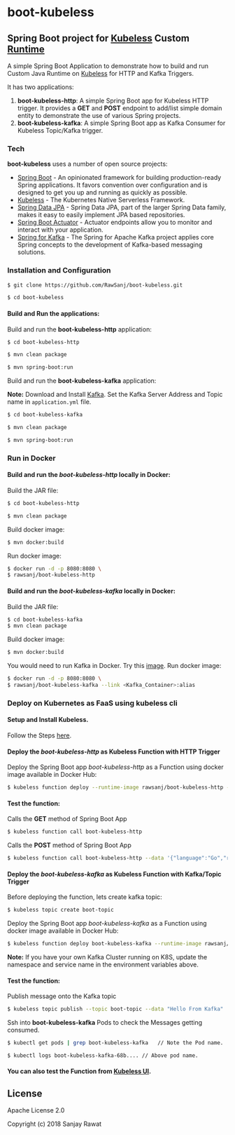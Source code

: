 # boot-kubeless
## Spring Boot project for [Kubeless] Custom [Runtime]

A simple Spring Boot Application to demonstrate how to build and run Custom Java Runtime on [Kubeless] for HTTP and Kafka Triggers. 

It has two applications:
1. **boot-kubeless-http**: A simple Spring Boot app for Kubeless HTTP trigger. It provides a **GET** and **POST** endpoint to add/list simple domain entity to demonstrate the use of various Spring projects. 
1. **boot-kubeless-kafka**: A simple Spring Boot app as Kafka Consumer for Kubeless Topic/Kafka trigger. 

### Tech

**boot-kubeless** uses a number of open source projects:

* [Spring Boot] - An opinionated framework for building production-ready Spring applications. It favors convention over configuration and is designed to get you up and running as quickly as possible.
* [Kubeless] - The Kubernetes Native Serverless Framework. 
* [Spring Data JPA] - Spring Data JPA, part of the larger Spring Data family, makes it easy to easily implement JPA based repositories.
* [Spring Boot Actuator] - Actuator endpoints allow you to monitor and interact with your application.
* [Spring for Kafka] - The Spring for Apache Kafka project applies core Spring concepts to the development of Kafka-based messaging solutions.

### Installation and Configuration

```sh
$ git clone https://github.com/RawSanj/boot-kubeless.git

$ cd boot-kubeless
```

#### Build and Run the applications:

Build and run the **boot-kubeless-http** application:
```sh
$ cd boot-kubeless-http

$ mvn clean package

$ mvn spring-boot:run
```

Build and run the **boot-kubeless-kafka** application:

**Note:** Download and Install [Kafka]. Set the Kafka Server Address and Topic name in `application.yml` file.  
```sh
$ cd boot-kubeless-kafka

$ mvn clean package

$ mvn spring-boot:run
```


### Run in Docker

#### Build and run the *boot-kubeless-http* locally in Docker:

Build the JAR file:
```sh
$ cd boot-kubeless-http

$ mvn clean package
```

Build docker image:
```sh
$ mvn docker:build
```

Run docker image:
```sh
$ docker run -d -p 8080:8080 \
$ rawsanj/boot-kubeless-http
```

#### Build and run the *boot-kubeless-kafka* locally in Docker:

Build the JAR file:
```sh
$ cd boot-kubeless-kafka
$ mvn clean package
```

Build docker image:
```sh
$ mvn docker:build
```

You would need to run Kafka in Docker. Try this [image].
Run docker image:
```sh
$ docker run -d -p 8080:8080 \
$ rawsanj/boot-kubeless-kafka --link <Kafka_Container>:alias
```

### Deploy on Kubernetes as FaaS using kubeless cli

#### Setup and Install Kubeless. 
Follow the Steps [here].

#### Deploy the *boot-kubeless-http* as Kubeless Function with HTTP Trigger
Deploy the Spring Boot app *boot-kubeless-http* as a Function using docker image available in Docker Hub:

```sh
$ kubeless function deploy --runtime-image rawsanj/boot-kubeless-http --trigger-http boot-kubeless-http
```

#### Test the function: 

Calls the **GET** method of Spring Boot App
```sh
$ kubeless function call boot-kubeless-http
```

Calls the **POST** method of Spring Boot App
```sh
$ kubeless function call boot-kubeless-http --data '{"language":"Go","rate":1}'
```


#### Deploy the *boot-kubeless-kafka* as Kubeless Function with Kafka/Topic Trigger

Before deploying the function, lets create kafka topic:
```sh
$ kubeless topic create boot-topic
```

Deploy the Spring Boot app *boot-kubeless-kafka* as a Function using docker image available in Docker Hub:

```sh
$ kubeless function deploy boot-kubeless-kafka --runtime-image rawsanj/boot-kubeless-kafka --trigger-topic boot-topic --env KUBELESS_KAFKA_SVC=kafka --env  KUBELESS_KAFKA_NAMESPACE=kubeless
```
**Note:** If you have your own Kafka Cluster running on K8S, update the namespace and service name in the environment variables above.


#### Test the function: 

Publish message onto the Kafka topic
```sh
$ kubeless topic publish --topic boot-topic --data "Hello From Kafka"
```

Ssh into **boot-kubeless-kafka** Pods to check the Messages getting consumed.
```sh
$ kubectl get pods | grep boot-kubeless-kafka   // Note the Pod name.

$ kubectl logs boot-kubeless-kafka-68b.... // Above pod name.
```


#### You can also test the Function from [Kubeless UI].


License
----

Apache License 2.0

Copyright (c) 2018 Sanjay Rawat

[//]: #

   [Spring Boot]:<https://projects.spring.io/spring-boot/>
   [Kubeless]: <http://kubeless.io/>
   [Runtime]: <https://github.com/kubeless/kubeless/blob/master/docs/runtimes.md#custom-runtime-alpha>
   [Spring Data JPA]: <https://projects.spring.io/spring-data-jpa/>
   [Spring Boot Actuator]: <https://docs.spring.io/spring-boot/docs/current/reference/html/production-ready-endpoints.html>
   [Spring for Kafka]: <https://projects.spring.io/spring-kafka/>
   [here]: <https://github.com/kubeless/kubeless#installation>
   [Kubeless UI]: <https://github.com/kubeless/kubeless-ui>
   [Kafka]: <https://kafka.apache.org/quickstart>
   [image]: <https://hub.docker.com/r/spotify/kafka>
